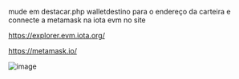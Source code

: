 mude em destacar.php walletdestino para o endereço da carteira
e connecte a metamask na iota evm no site

https://explorer.evm.iota.org/ 

https://metamask.io/

![image](https://github.com/user-attachments/assets/1f17b924-76c1-4a1d-a6e2-81aa4de0edef)
